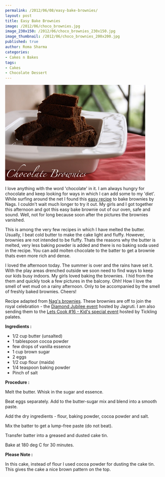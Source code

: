 ```yaml
--- 
permalink: /2012/06/08/easy-bake-brownies/
layout: post
title: Easy Bake Brownies
image: /2012/06/choco_brownies.jpg
image_230x150: /2012/06/choco_brownies_230x150.jpg
image_thumbnail: /2012/06/choco_brownies_200x200.jpg
published: true
author: Roma Sharma
categories: 
- Cakes n Bakes
tags:
- Cakes
- Chocolate Dessert
---
```

<a href="/2012/06/choco_brownies.jpg"><img class="alignnone size-full wp-image-2735" title="choco_brownies" src="/2012/06/choco_brownies.jpg" alt="" width="455" height="310" /></a>

I love anything with the word 'chocolate' in it. I am always hungry for chocolate and keep looking for ways in which I can add some to my 'diet'. While surfing around the net I found this <a href="http://www.cookingandme.com/2010/11/easy-basic-chocolate-brownie-recipe.html">easy recipe</a> to bake brownies by Nags. I couldn't wait much longer to try it out. My girls and I got together this afternoon and got this easy bake brownie out of our oven, safe and sound. Well, not for long because soon after the pictures the brownies vanished.<!--more-->

This is among the very few recipes in which I have melted the butter. Usually, I beat cold butter to make the cake light and fluffy. However, brownies are not intended to be fluffy. Thats the reasons why the butter is melted, very less baking powder is added and there is no baking soda used in the recipe. You can add molten chocolate to the batter to get a brownie thats even more rich and dense.

I loved the afternoon today. The summer is over and the rains have set it. With the play areas drenched outside we soon need to find ways to keep our kids busy indoors. My girls loved baking the brownies.  I hid from the them and quickly took a few pictures in the balcony. Ohh! How I love the smell of wet mud on a rainy afternoon. Only to be accompanied by the smell of freshly baked brownies. Cheers!

Recipe adapted from <a href="http://www.cookingandme.com/2010/11/easy-basic-chocolate-brownie-recipe.html">Nag's brownies</a>. These brownies are off to join the royal celebration - the <a href="http://www.jagrutidhanecha.com/2012/05/announcing-event-celebrate-diamond.html">Diamond Jubilee event</a> hosted by Jagruti. I am also sending them to the <a href="http://ticklingpalates.blogspot.com/2012/06/announcing-lets-cook-16-kids-special.html">Lets Cook #16 - Kid's special event</a> hosted by Tickling palates.

<strong>Ingredients :</strong>
<ul>
	<li>1/2 cup butter (unsalted)</li>
	<li>1 tablespoon cocoa powder</li>
	<li>few drops of vanilla essence</li>
	<li>1 cup brown sugar</li>
	<li>2 eggs</li>
	<li>1/2 cup flour (maida)</li>
	<li>1/4 teaspoon baking powder</li>
	<li>Pinch of salt</li>
</ul>
<strong>Procedure :</strong>

Melt the butter. Whisk in the sugar and essence.

Beat eggs separately. Add to the butter-sugar mix and blend into a smooth paste.

Add the dry ingredients - flour, baking powder, cocoa powder and salt.

Mix the batter to get a lump-free paste (do not beat).

Transfer batter into a greased and dusted cake tin.

Bake at 180 deg C for 30 minutes.

<strong>Please Note :</strong>

In this cake, instead of flour I used cocoa powder for dusting the cake tin. This gives the cake a nice brown pattern on the top.
